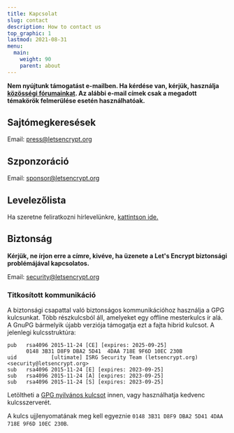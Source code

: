 ```yaml
---
title: Kapcsolat
slug: contact
description: How to contact us
top_graphic: 1
lastmod: 2021-08-31
menu:
  main:
    weight: 90
    parent: about
---
```


**Nem nyújtunk támogatást e-mailben. Ha kérdése van, kérjük, használja [közösségi fórumainkat](https://community.letsencrypt.org). Az alábbi e-mail címek csak a megadott témakörök felmerülése esetén használhatóak.**

## Sajtómegkeresések

Email: [press@letsencrypt.org](mailto:press@letsencrypt.org)

## Szponzoráció

Email: [sponsor@letsencrypt.org](mailto:sponsor@letsencrypt.org)

## Levelezőlista

Ha szeretne feliratkozni hírlevelünkre, [kattintson ide.](https://outreach.abetterinternet.org/l/1011011/2023-02-16/6l51)

## Biztonság

**Kérjük, ne írjon erre a címre, kivéve, ha üzenete a Let's Encrypt biztonsági problémájával kapcsolatos.**

Email: [security@letsencrypt.org](mailto:security@letsencrypt.org)

### Titkosított kommunikáció

A biztonsági csapattal való biztonságos kommunikációhoz használja a GPG kulcsunkat. Több részkulcsból áll, amelyeket egy offline mesterkulcs ír alá. A GnuPG bármelyik újabb verziója támogatja ezt a fajta hibrid kulcsot. A jelenlegi kulcsstruktúra:

```
pub   rsa4096 2015-11-24 [CE] [expires: 2025-09-25]
      0148 3B31 D8F9 DBA2 5D41  4DAA 718E 9F6D 10EC 230B
uid           [ultimate] ISRG Security Team (letsencrypt.org) <security@letsencrypt.org>
sub   rsa4096 2015-11-24 [E] [expires: 2023-09-25]
sub   rsa4096 2015-11-24 [A] [expires: 2023-09-25]
sub   rsa4096 2015-11-24 [S] [expires: 2023-09-25]
```

Letöltheti a [GPG nyilvános kulcsot](/security_letsencrypt.org-publickey.asc) innen, vagy használhatja kedvenc kulcsszerverét.

A kulcs ujjlenyomatának meg kell egyeznie `0148 3B31 D8F9 DBA2 5D41 4DAA 718E 9F6D 10EC 230B`.
